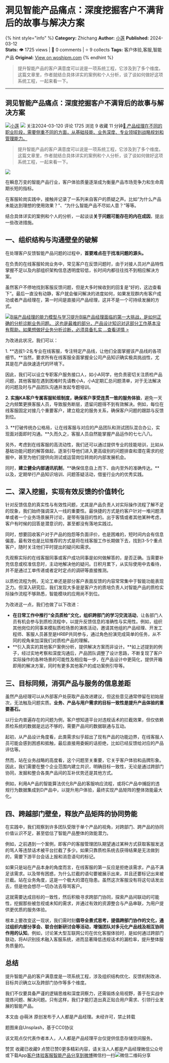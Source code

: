 # 洞见智能产品痛点：深度挖掘客户不满背后的故事与解决方案
{% hint style="info" %}
**Category:** Zhichang
**Author:** [小莲](https://www.woshipm.com/u/775590)
**Published:** 2024-03-12  
**Stats:** 👁️ 1725 views | 💬 0 comments | ⭐ 9 collects
**Tags:** 客户体验,客服,智能产品
**Original:** [View on woshipm.com](https://www.woshipm.com/zhichang/2285115.html)
{% endhint %}
> 提升智能产品的客户满意度可以说是一项系统工程，它涉及到了多个维度。这篇文章里，作者就结合具体详实的案例和个人分析，谈了谈如何做好这项系统工程，一起来看一下。

---

## 洞见智能产品痛点：深度挖掘客户不满背后的故事与解决方案

[![](https://static.woshipm.com/pmapp_avatar_20230715054252_9870.jpeg?imageView2/1/w/72/h/72/q/100)](https://www.woshipm.com/u/775590)[小莲](https://www.woshipm.com/u/775590) ![](https://static.woshipm.com/tag/1101_1@2x.png) 关注2024-03-120 评论 1725 浏览 9 收藏 11 分钟[🔗 产品经理在不同的职业阶段，需要侧重不同的方面，从基础技能、业务深度、专业领域到战略规划和管理能力。](https://ke.qidianla.com/courses/90pm)

> 提升智能产品的客户满意度可以说是一项系统工程，它涉及到了多个维度。这篇文章里，作者就结合具体详实的案例和个人分析，谈了谈如何做好这项系统工程，一起来看一下。

![](https://image.woshipm.com/2023/04/14/76d86fe2-da9e-11ed-9b82-00163e0b5ff3.png)

在瞬息万变的智能产品行业，客户体验质量逐渐成为衡量产品市场竞争力和生命周期长短的指标。

在客服轮岗实践中，接触并记录了一系列来自客户的质疑之声。比如“为什么产品未能达到理想的使用效果？”、“为什么智能产品不尽如人意？”等等。

结合具体详实的案例和个人的分析，一起谈谈**关于问题可能存在的内在成因**，提出一些改进措施。

## 一、组织结构与沟通壁垒的破解

在处理客户反馈智能产品问题的过程中，**首要难点在于找准问题的源头。**

在负责的在线客服轮岗业务中，常见客户在反馈问题时，由于对接人员对产品特性掌握不足以及内部组织架构信息透明度较低，长时间内都往往找不到相应解决方案。

虽然客户不停地找到客服反馈问题，但是大多时候收到的回复是“好的，这边查看下”。最后一直没有动静，客户就会催问解决的进度如何，如果发现群内有客户成功或者产品经理在，第一时间是直接问产品经理，这并不是一个可持续发展的方式。

[![](https://image.woshipm.com/2023/08/02/1554eea8-30e3-11ee-88e7-00163e0b5ff3.png)B端产品经理的能力模型与学习提升B端产品经理面临的第一大挑战，是如何正确的分析诊断业务问题。 这也是最难的部分，产品设计知识对这部分工作基本没有帮助，如果想做好业务分析诊断，必须具备扎实 ...查看详情 >](https://ke.qidianla.com/courses/bcpm)

为改进此状况，我们可以：

1\. **选拔1-2名专业在线客服，专注特定产品线，让他们全面掌握该产品线的各项细节。**当然，要求所有在线客服全面掌握全公司产品知识确实极具挑战性，尤其是在产品快速迭代的环境下。

因此，我们可以设立专职客户服务接口人，如小A同学，他负责密切关注质检产品问题，其他客服在遇到困难时先请教小A，小A定期汇总问题清单，对于无法解决的问题及时与产品团队沟通并发起专题培训。

**2\. 实施KA客户专属客服轮班制度，确保客户享受连贯一致的服务体验**，避免一天之内频繁更换客服人员，导致服务断层，遗留问题得不到有效解决。例如，每位在线客服固定对接几个重要客户，建立稳定的服务关系，确保客户问题的跟踪与反馈到位。

3\. **打破传统办公格局，让在线客服与对应的产品团队和测试团队混合办公，实现面对面即时沟通。**久而久之，客服人员自然能掌握产品运作的七七八八。

另外，考虑到在线客服的高流动性，我们还可以通过提供专业的技能培训，比如从基础功能问题的解答做起，逐渐引导他们进入更高级别的问题排查和潜在需求的挖掘中，甚至为他们提供向测试或运营岗位转岗的内部发展机会。

同时，**建立健全内部通讯机制**，**确保信息自上而下、由内至外的准确传达。**以及，定期举行产品知识培训、问题答疑活动，借鉴行业内的优秀实践。

## 二、深入挖掘，实现有效反馈的价值转化

针对反馈信息的真实性与有效性问题，尤其是产品负责人对实际操作流程了解不足的现象，我们始终强调深入一线的重要性。最快捷的方式是约客户针对一堆问题清单或者一个业务场景展开讨论，是带有强目的性的。出于客情或者其他某种考虑，客户有时候的回答是潜意识的，甚至都没有落地实践过。

同时，想要回收客户对于产品的抱怨等负面评价，也是困难的，短时间内会有信息偏差。最有效也是比较推荐的方式是将在线客服工作长期做下去，找到3-5个重点客户，随时关注他们平时提出的疑问和需求。

先观察实际的在线客服同事或客户成功同事是如何做解答的，是否正确。当需要补充信息或校准信息时，主动地解决他的疑问。日积月累下，从实际使用中去看待，并不是通过工单传递或者定时定点的调研等直接推测。

以质检流程为例，无论工单还是部分客户表面反馈的内容常常集中于智能功能表现乏力。但深入研究后，我们发现大多是是客户方的质培负责人对智能产品的质检实际操作流程不够熟悉，智能模块的应用尚不到位。

为改进这一点，我们也做了以下改进：

*   **在日常工作中推行“全员质检”文化，组织跨部门的学习交流活动**，让各部门人员有机会参与到质检流程中，以提升反馈信息的准确性与实用性。例如，组织其他岗位的同事来模拟质检场景的演练活动，邀请其他组的产品经理、开发工程师、客服人员甚至是HRBP共同参与，通过角色扮演完成简单的任务，从不同的视角来加深我们对质检产品的理解。
*   **引入真实的其他客户案例分析，提供解决方案而非设计。**如上述提到的例子，经过实地考察和深度沟通后，产品团队调整了设计思路，不断复现了客户实际操作的各种场景的可能性及相应每一步，在产品设计中更简化，提供开箱即用的解决方案，同时有更多其他客户的成功案例引导等。

## 三、目标同频，消弭产品与服务的信息差距

虽然产品经理可以从外部客户处获取产品改进建议，但这些意见通常停留在初始层次，无法触及问题实质。**业务、产品与用户需求的目标一致性是提升产品体验的重要基石。**

以行业内普遍存在的问题为例，客户想知道平台对违规话术的拦截效果，但仅依赖质检系统的数据是远远不够的，需要产品间的数据联通与互动。

起初，从产品设计角度看，此类需求似乎超出了现有产品的功能边界，在线客服人员可能会感到困惑和抵触，最后直接用委婉的话拒绝，比如已经反馈给对应的产品评估等。

然而，站在业务战略的高度看，这个问题至关重要，它关乎客户体验和品牌形象。因此，我们需要在整个企业范围内建立共识，明确目标一致性，无论是通过跨部门协同，发掘和整合各类产品间的互补优势还是其他方式。

例如，利用A产品的智能算法优化B产品的客服响应流程，或将C产品中捕捉的违规行为数据集成到D产品中，以提升用户体验，最终实现产品矩阵的整体效能最大化。

## 四、跨越部门壁垒，释放产品矩阵的协同势能

在实践中，我们观察到许多团队受限于单个产品的视角，对跨部门、跨产品的协同价值认识不足，甚至低估了智能产品整体的效能潜力。

例如，之前遇到一个案例，即客户的客服管理团队期望通过某种方式获取客服发送的骂人等违禁话术被平台拦截了多少。如果只靠质检系统去获得结果是无法做到的，需要下游平台会话上报和消息语句的标记。

如果只是站在产品本身的角度而言，在线客服的第一反应是拒绝该需求，产品不满足该需求。以及带有困惑，为什么拦截的语句要被展示出来，并且还要标记出来被拦截。站在业务角度，这是一个极大的潜在隐患。虽然这次客服没有将这句话发出去，但是他会想尽一切办法去辱骂客户。

这就需要达成目标的一致性，然后积极寻求跨部门协同，探索产品间联动的可能性，挖掘那些被忽视或未知的需求，并通过有效的资源整合与产品串联，为用户提供更优质的服务体验。

根本上要改变这一现状，我们需时刻**倡导全景式思考，提倡跨部门协作的文化，通过组织内部分享会、联合创新研讨会等活动，增强团队对多元化产品线及相互协同作用的认知**。例如，讨论某大型互联网公司在优化客服体验时，是如何通过跨部门联动，将AI识别技术融入客服系统，进而显著降低违规话术的漏检率，提升整体服务质量的。

## 总结

提升智能产品的客户满意度是一项系统工程，涉及组织结构优化、反馈机制改进、目标共识确立以及跨部门协作等多个维度。

我们不仅要具备严谨的逻辑思维和深度洞察力，还需锻炼全局视野，善于在实战中提炼问题、解决问题。只有这样，我们才能打造出真正贴合用户需求、引领行业发展的智能产品。

本文由 @萌沐 原创发布于人人都是产品经理。未经许可，禁止转载

题图来自Unsplash，基于CC0协议

该文观点仅代表作者本人，人人都是产品经理平台仅提供信息存储空间服务。

赞赏 收藏已收藏9 点赞已赞0更多精彩内容，请关注人人都是产品经理微信公众号或下载App[客户体验](https://www.woshipm.com/tag/%e5%ae%a2%e6%88%b7%e4%bd%93%e9%aa%8c)[客服](https://www.woshipm.com/tag/%e5%ae%a2%e6%9c%8d)[智能产品](https://www.woshipm.com/tag/%e6%99%ba%e8%83%bd%e4%ba%a7%e5%93%81)[分享到微博](https://service.weibo.com/share/share.php?appkey=2775287854&title=洞见智能产品痛点：深度挖掘客户不满背后的故事与解决方案&url=https://www.woshipm.com/zhichang/2285115.html&pic=https://image.woshipm.com/2023/04/14/76d86fe2-da9e-11ed-9b82-00163e0b5ff3.png)微信扫一扫![微信二维码](https://api.pwmqr.com/qrcode/create/?url=https://www.woshipm.com/zhichang/2285115.html)分享